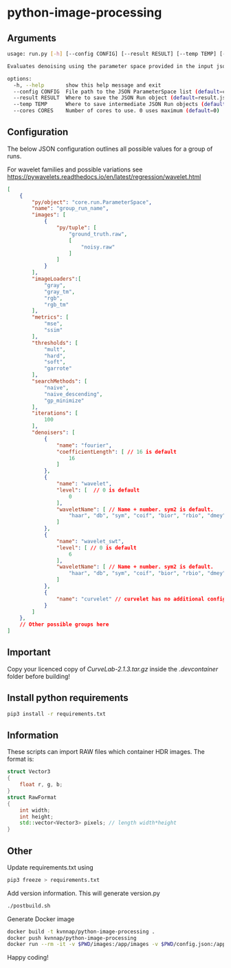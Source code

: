 # python-image-processing

## Arguments

```bash
usage: run.py [-h] [--config CONFIG] [--result RESULT] [--temp TEMP] [--cores CORES]

Evaluates denoising using the parameter space provided in the input json file.

options:
  -h, --help       show this help message and exit
  --config CONFIG  File path to the JSON ParameterSpace list (default=config.json)
  --result RESULT  Where to save the JSON Run object (default=result.json)
  --temp TEMP      Where to save intermediate JSON Run objects (default=temp.json)
  --cores CORES    Number of cores to use. 0 uses maximum (default=0)
```
## Configuration

The below JSON configuration outlines all possible values for a group of runs.

For wavelet families and possible variations see https://pywavelets.readthedocs.io/en/latest/regression/wavelet.html

```json
[
    {
        "py/object": "core.run.ParameterSpace",
        "name": "group_run_name",
        "images": [
            {
                "py/tuple": [
                    "ground_truth.raw",
                    [
                        "noisy.raw"
                    ]
                ]
            }
        ],
        "imageLoaders":[
            "gray",
            "gray_tm",
            "rgb",
            "rgb_tm"
        ],
        "metrics": [
            "mse",
            "ssim"
        ],
        "thresholds": [
            "mult",
            "hard",
            "soft",
            "garrote"
        ],
        "searchMethods": [
            "naive",
            "naive_descending",
            "gp_minimize"
        ],
        "iterations": [
            100
        ],
        "denoisers": [
            {
                "name": "fourier",
                "coefficientLength": [ // 16 is default
                    16
                ]
            },
            {
                "name": "wavelet",
                "level": [  // 0 is default
                    0
                ],
                "waveletName": [ // Name + number. sym2 is default.
                    "haar", "db", "sym", "coif", "bior", "rbio", "dmey", "gaus", "mexh", "morl", "cgau", "shan", "fbsp", "cmor"
                ]
            },
            {
                "name": "wavelet_swt",
                "level": [ // 0 is default
                    6
                ],
                "waveletName": [ // Name + number. sym2 is default.
                    "haar", "db", "sym", "coif", "bior", "rbio", "dmey", "gaus", "mexh", "morl", "cgau", "shan", "fbsp", "cmor"
                ]
            },
            {
                "name": "curvelet" // curvelet has no additional config yet
            }
        ]
    },
    // Other possible groups here
]
```

## Important

Copy your licenced copy of *CurveLab-2.1.3.tar.gz* inside the *.devcontainer* folder before building!

## Install python requirements

```bash
pip3 install -r requirements.txt
```
## Information
These scripts can import RAW files which container HDR images. The format is:

```C++
struct Vector3 
{
    float r, g, b;
}
struct RawFormat
{
    int width;
    int height;
    std::vector<Vector3> pixels; // length width*height
}
```
## Other

Update requirements.txt using
```bash
pip3 freeze > requirements.txt
```

Add version information. This will generate version.py

```bash
./postbuild.sh
```

Generate Docker image
```bash
docker build -t kvnnap/python-image-processing .
docker push kvnnap/python-image-processing
docker run --rm -it -v $PWD/images:/app/images -v $PWD/config.json:/app/config.json:ro kvnnap/python-image-processing
```

Happy coding!
